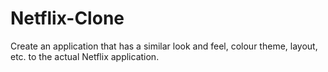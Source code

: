 # Netflix-Clone
Create an application that has a similar look and feel, colour theme, layout, etc. to the actual Netflix application.
